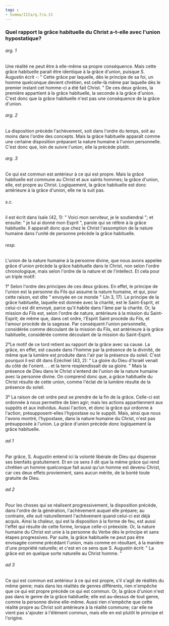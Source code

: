 ```yaml
---
tags : 
- Summa/IIIa/q.7/a.13
---
```


### Quel rapport la grâce habituelle du Christ a-t-elle avec l'union hypostatique?

###### arg. 1
Une réalité ne peut être à elle-même sa propre conséquence. Mais cette grâce habituelle parait être identique à la grâce d'union, puisque S. Augustin écrit -: " Cette grâce par laquelle, dès le principe de sa foi, un homme quelconque devient chrétien, est celle-là même par laquelle dès le premier instant cet homme-ci a été fait Christ. " De ces deux grâces, la première appartient à la grâce habituelle, la seconde à la grâce d'union. C'est donc que la grâce habituelle n'est pas une conséquence de la grâce d'union. 

###### arg. 2
La disposition précède l'achèvement, soit dans l'ordre du temps, soit au moins dans l'ordre des concepts. Mais la grâce habituelle apparaît comme une certaine disposition préparant la nature humaine à l'union personnelle. C'est donc que, loin de suivre l'union, elle la précède plutôt. 

###### arg. 3
Ce qui est commun est antérieur à ce qui est propre. Mais la grâce habituelle est commune au Christ et aux saints hommes; la grâce d'union, elle, est propre au Christ. Logiquement, la grâce habituelle est donc antérieure à la grâce d'union, elle ne la suit pas. 

###### s.c.
il est écrit dans Isaïe (42, 1): " Voici mon serviteur, je le soutiendrai "; et ensuite: " je lui ai donné mon Esprit ", parole qui se réfère à la grâce habituelle. Il apparaît donc que chez le Christ l'assomption de la nature humaine dans l'unité de personne précède la grâce habituelle. 

###### resp.
L'union de la nature humaine à la personne divine, que nous avons appelée grâce d'union précède la grâce habituelle dans le Christ, non selon l'ordre chronologique, mais selon l'ordre de la nature et de l'intellect. Et cela pour un triple motif: 

1° Selon l'ordre des principes de ces deux grâces. En effet, le principe de l'union est la personne du Fils qui assume la nature humaine, et qui, pour cette raison, est dite " envoyée en ce monde " (Jn 3, 17). Le principe de la grâce habituelle, laquelle est donnée avec la charité, est le Saint-Esprit, et celui-ci est dit envoyé, parce qu'il habite dans l'âme par la charité. Or, la mission du Fils est, selon l'ordre de nature, antérieure à la mission du Saint-Esprit; de même que, dans cet ordre, l'Esprit Saint procède du Fils, et l'amour procède de la sagesse. Par conséquent l'union personnelle, considérée comme découlant de la mission du Fils, est antérieure à la grâce habituelle, considérée comme découlant de la mission du Saint-Esprit. 

2°Le motif de ce tord retient au rapport de la grâce avec sa cause. La grâce, en effet, est causée dans l'homme par la présence de la divinité, de même que la lumière est produite dans l'air par la présence du soleil. C'est pourquoi il est dit dans Ézéchiel (43, 2): " La gloire du Dieu d'Israël venait du côté de l'orient. . . et la terre resplendissait de sa gloire. " Mais la présence de Dieu dans le Christ s'entend de l'union de la nature humaine avec la personne divine. On comprend donc que, a grâce habituelle du Christ résulte de cette union, comme l'éclat de la lumière résulte de la présence du soleil. 

3° La raison de cet ordre peut se prendre de la fin de la grâce. Celle-ci est ordonnée à nous permettre de bien agir; mais les actions appartiennent aux suppôts et aux individus. Aussi l'action, et donc la grâce qui ordonne à l'action, présupposent-elles l'hypostase ou le suppôt. Mais, ainsi que nous l'avons montré, l'hypostase, dans la nature humaine du Christ, n'est pas présupposée à l'union. La grâce d'union précède donc logiquement la grâce habituelle. 

###### ad 1
Par grâce, S. Augustin entend ici la volonté libérale de Dieu qui dispense ses bienfaits gratuitement. Et en ce sens il dit que la même grâce qui rend chrétien un homme quelconque fait aussi qu'un homme est devenu Christ, car ces deux effets proviennent, sans aucun mérite, de la bonté toute gratuite de Dieu. 

###### ad 2
Pour les choses qui se réalisent progressivement, la disposition précède, dans l'ordre de la génération, l'achèvement auquel elle prépare; au contraire, elle suit naturellement l'achèvement quand celui-ci est déjà acquis. Ainsi la chaleur, qui est la disposition à la forme de feu, est aussi l'effet qui résulte de cette forme, lorsque celle-ci préexiste. Or, la nature humaine du Christ est unie à la personne du Verbe dès le principe et sans étapes progressives. Par suite, la grâce habituelle ne peut pas être envisagée comme précédant l'union, mais comme en résultant, à la manière d'une propriété naturelle; et c'est en ce sens que S. Augustin écrit: " La grâce est en quelque sorte naturelle au Christ homme. " 

###### ad 3
Ce qui est commun est antérieur à ce qui est propre, s'il s'agit de réalités du même genre; mais dans les réalités de genres différents, rien n'empêche que ce qui est propre précède ce qui est commun. Or, la grâce d'union n'est pas dans le genre de la grâce habituelle; elle est au-dessus de tout genre, comme la personne divine elle-même. Aussi rien n'empêche que cette réalité propre au Christ soit antérieure à la réalité commune; car elle ne vient pas s'ajouter à l'élément commun, mais elle en est plutôt le principe et l'origine. 

